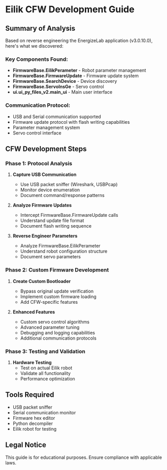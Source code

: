 # Eilik CFW Development Guide

## Summary of Analysis

Based on reverse engineering the EnergizeLab application (v3.0.10.0), here's what we discovered:

### Key Components Found:
- **FirmwareBase.EilikPerameter** - Robot parameter management
- **FirmwareBase.FirmwareUpdate** - Firmware update system
- **FirmwareBase.SearchDevice** - Device discovery
- **FirmwareBase.ServoInsGe** - Servo control
- **ui.ui_py_files_v2.main_ui** - Main user interface

### Communication Protocol:
- USB and Serial communication supported
- Firmware update protocol with flash writing capabilities
- Parameter management system
- Servo control interface

## CFW Development Steps

### Phase 1: Protocol Analysis
1. **Capture USB Communication**
   - Use USB packet sniffer (Wireshark, USBPcap)
   - Monitor device enumeration
   - Document command/response patterns

2. **Analyze Firmware Updates**
   - Intercept FirmwareBase.FirmwareUpdate calls
   - Understand update file format
   - Document flash writing sequence

3. **Reverse Engineer Parameters**
   - Analyze FirmwareBase.EilikPerameter
   - Understand robot configuration structure
   - Document servo parameters

### Phase 2: Custom Firmware Development
1. **Create Custom Bootloader**
   - Bypass original update verification
   - Implement custom firmware loading
   - Add CFW-specific features

2. **Enhanced Features**
   - Custom servo control algorithms
   - Advanced parameter tuning
   - Debugging and logging capabilities
   - Additional communication protocols

### Phase 3: Testing and Validation
1. **Hardware Testing**
   - Test on actual Eilik robot
   - Validate all functionality
   - Performance optimization

## Tools Required
- USB packet sniffer
- Serial communication monitor
- Firmware hex editor
- Python decompiler
- Eilik robot for testing

## Legal Notice
This guide is for educational purposes. Ensure compliance with applicable laws.
